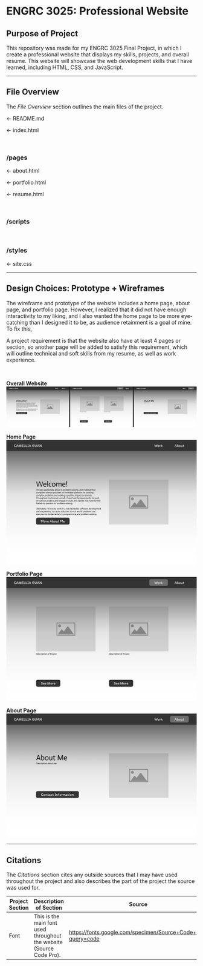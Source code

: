 # ENGRC 3025: Professional Website

## Purpose of Project
This repository was made for my ENGRC 3025 Final Project, in which I create a professional website that displays my skills, projects, and overall resume. This website will showcase the web development skills that I have learned, including HTML, CSS, and JavaScript.

<hr/>

## File Overview
The *File Overview* section outlines the main files of the project.

 ← README.md

 ← index.html

<br />

### /pages

 ← about.html

 ← portfolio.html

 ← resume.html


<br />

### /scripts

<br />

### /styles

 ← site.css

<hr/>

## Design Choices: Prototype + Wireframes

The wireframe and prototype of the website includes a home page, about page, and portfolio page. However, I realized that it did not have enough interactivity to my liking, and I also wanted the home page to be more eye-catching than I designed it to be, as audience retainment is a goal of mine. To fix this, 

A project requirement is that the website also have at least 4 pages or section, so another page will be added to satisfy this requirement, which will outline technical and soft skills from my resume, as well as work experience.

<br/>

__Overall Website__
![website wireframe 1](design/website-wireframe.png)

__Home Page__
![home wireframe 1](design/home-wireframe.png)

__Portfolio Page__
![portfolio wireframe 1](design/portfolio-wireframe.png)

__About Page__
![about wireframe 1](design/about-wireframe.png)

<hr />

## Citations

The *Citations* section cites any outside sources that I may have used throughout the project and also describes the part of the project the source was used for.

| Project Section | Description of Section | Source |
| - | - | - |
| Font | This is the main font used throughout the website (Source Code Pro). | https://fonts.google.com/specimen/Source+Code+Pro?query=code |